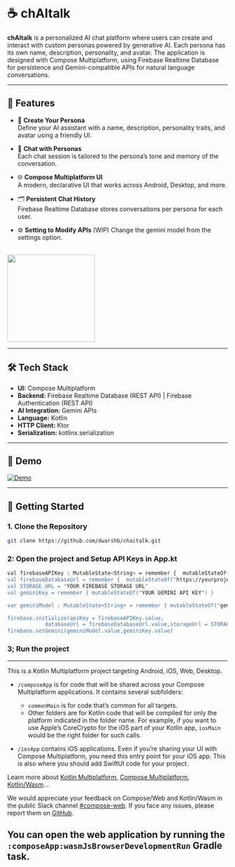 
# ☕ chAItalk

**chAItalk** is a personalized AI chat platform where users can create and interact with custom personas powered by generative AI. Each persona has its own name, description, personality, and avatar. The application is designed with Compose Multiplatform, using Firebase Realtime Database for persistence and Gemini-compatible APIs for natural language conversations.

---

## 🌟 Features

- 🧠 **Create Your Persona**  
  Define your AI assistant with a name, description, personality traits, and avatar using a friendly UI.

- 💬 **Chat with Personas**  
  Each chat session is tailored to the persona’s tone and memory of the conversation.

- 🌐 **Compose Multiplatform UI**  
  A modern, declarative UI that works across Android, Desktop, and more.

- 🗂 **Persistent Chat History**  
  Firebase Realtime Database stores conversations per persona for each user.

- ⚙️ **Setting to Modify APIs** (WIP)
  Change the gemini model from the settings option.
<br/>
  <img src="https://github.com/user-attachments/assets/0a972a72-6e2d-4e75-bdd3-e622f98b6db2" width=200>

---

## 🛠 Tech Stack

- **UI:** Compose Multiplatform  
- **Backend:** Firebase Realtime Database (REST API) | Firebase Authentication (REST API)
- **AI Integration:** Gemini APIs  
- **Language:** Kotlin  
- **HTTP Client:** Ktor  
- **Serialization:** kotlinx.serialization

---

## 📸 Demo
[![Demo](https://img.youtube.com/vi/7iFeuRiKPxw/0.jpg)](https://youtu.be/7iFeuRiKPxw)

---

## 🚀 Getting Started

### 1. Clone the Repository

```bash
git clone https://github.com/dwarshb/chaitalk.git
```

### 2: Open the project and Setup API Keys in App.kt
```bash
val firebaseAPIKey : MutableState<String> = remember {  mutableStateOf(YOUR_FIREBASE_API_KEY")}
val firebaseDatabaseUrl = remember {  mutableStateOf("https://yourprojectdatabaseurl.firebaseio.com/") }
val STORAGE_URL = "YOUR FIREBASE STORAGE URL"
val geminiKey = remember { mutableStateOf("YOUR GEMINI API KEY") }

var geminiModel : MutableState<String> = remember { mutableStateOf("gemini-2.0-flash") }

firebase.initialize(apiKey = firebaseAPIKey.value,
            databaseUrl = firebaseDatabaseUrl.value,storageUrl = STORAGE_URL)
firebase.setGemini(geminiModel.value,geminiKey.value)

```
### 3; Run the project
---

This is a Kotlin Multiplatform project targeting Android, iOS, Web, Desktop.

* `/composeApp` is for code that will be shared across your Compose Multiplatform applications.
  It contains several subfolders:
  - `commonMain` is for code that’s common for all targets.
  - Other folders are for Kotlin code that will be compiled for only the platform indicated in the folder name.
    For example, if you want to use Apple’s CoreCrypto for the iOS part of your Kotlin app,
    `iosMain` would be the right folder for such calls.

* `/iosApp` contains iOS applications. Even if you’re sharing your UI with Compose Multiplatform, 
  you need this entry point for your iOS app. This is also where you should add SwiftUI code for your project.


Learn more about [Kotlin Multiplatform](https://www.jetbrains.com/help/kotlin-multiplatform-dev/get-started.html),
[Compose Multiplatform](https://github.com/JetBrains/compose-multiplatform/#compose-multiplatform),
[Kotlin/Wasm](https://kotl.in/wasm/)…

We would appreciate your feedback on Compose/Web and Kotlin/Wasm in the public Slack channel [#compose-web](https://slack-chats.kotlinlang.org/c/compose-web).
If you face any issues, please report them on [GitHub](https://github.com/JetBrains/compose-multiplatform/issues).

You can open the web application by running the `:composeApp:wasmJsBrowserDevelopmentRun` Gradle task.
---

